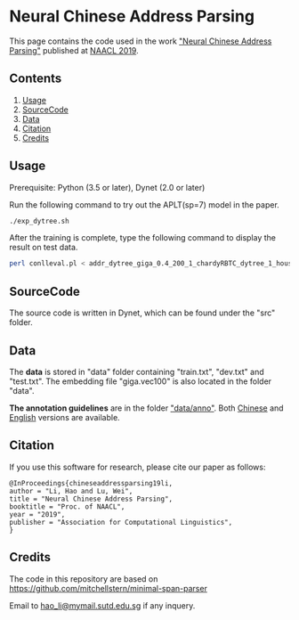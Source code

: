 # Neural Chinese Address Parsing
This page contains the code used in the work ["Neural Chinese Address Parsing"](http://statnlp.org/research/sp) published at [NAACL 2019](https://naacl2019.org/program/accepted/).


## Contents
1. [Usage](#usage)
2. [SourceCode](#sourcecode)
3. [Data](#data)
4. [Citation](#citation)
5. [Credits](#credits)


## Usage

Prerequisite: Python (3.5 or later), Dynet (2.0 or later)

Run the following command to try out the APLT(sp=7) model in the paper.
```sh
./exp_dytree.sh
```
After the training is complete, type the following command to display the result on test data.
```sh
perl conlleval.pl < addr_dytree_giga_0.4_200_1_chardyRBTC_dytree_1_houseno_0_0.test.txt
```


## SourceCode

The source code is written in Dynet, which can be found under the "src" folder.


## Data

The **data** is stored in "data" folder containing "train.txt", "dev.txt" and "test.txt". The embedding file "giga.vec100" is also located in the folder "data".

**The annotation guidelines** are in the folder ["data/anno"](https://github.com/leodotnet/neural-chinese-address-parsing/blob/master/data/anno). Both [Chinese](https://github.com/leodotnet/neural-chinese-address-parsing/blob/master/data/anno/anno-cn.md) and [English](https://github.com/leodotnet/neural-chinese-address-parsing/blob/master/data/anno/anno-en.md) versions are available.

## Citation
If you use this software for research, please cite our paper as follows:

```
@InProceedings{chineseaddressparsing19li, 
author = "Li, Hao and Lu, Wei", 
title = "Neural Chinese Address Parsing", 
booktitle = "Proc. of NAACL", 
year = "2019", 
publisher = "Association for Computational Linguistics", 
}
```


## Credits
The code in this repository are based on https://github.com/mitchellstern/minimal-span-parser

Email to [hao_li@mymail.sutd.edu.sg](hao_li@mymail.sutd.edu.sg) if any inquery.
